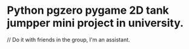 # Python pgzero pygame 2D tank jumpper mini project in university.
// Do it with friends in the group, I'm an assistant.

